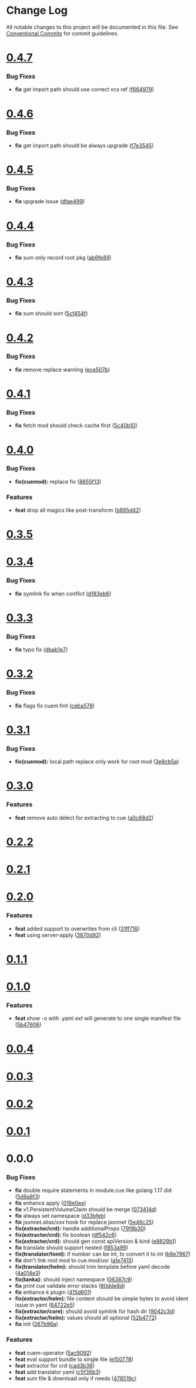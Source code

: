 # Change Log

All notable changes to this project will be documented in this file.
See [Conventional Commits](https://conventionalcommits.org) for commit guidelines.



# [0.4.7](https://github.com/octohelm/cuemod/compare/v0.4.6...v0.4.7)

### Bug Fixes

* **fix** get import path should use correct vcs ref ([f664979](https://github.com/octohelm/cuemod/commit/f6649798cdaa45a69e97d7c355d50aa26751e956))



# [0.4.6](https://github.com/octohelm/cuemod/compare/v0.4.5...v0.4.6)

### Bug Fixes

* **fix** get import path should be always upgrade ([f7e3545](https://github.com/octohelm/cuemod/commit/f7e35451af27d88b01768025740b0d7419561ea7))



# [0.4.5](https://github.com/octohelm/cuemod/compare/v0.4.4...v0.4.5)

### Bug Fixes

* **fix** upgrade issue ([dfae499](https://github.com/octohelm/cuemod/commit/dfae499fd7718a35035526f55d3f6289d3a37e5e))



# [0.4.4](https://github.com/octohelm/cuemod/compare/v0.4.3...v0.4.4)

### Bug Fixes

* **fix** sum only record root pkg ([ab6fe89](https://github.com/octohelm/cuemod/commit/ab6fe8972051d506312ac67f7c58e4719a6d45d6))



# [0.4.3](https://github.com/octohelm/cuemod/compare/v0.4.2...v0.4.3)

### Bug Fixes

* **fix** sum should sort ([5cf454f](https://github.com/octohelm/cuemod/commit/5cf454fc1b1dce3a82c36b5368cdaff79c7d29e4))



# [0.4.2](https://github.com/octohelm/cuemod/compare/v0.4.1...v0.4.2)

### Bug Fixes

* **fix** remove replace warning ([ece507b](https://github.com/octohelm/cuemod/commit/ece507beedd9a5c062d3041c4b8d2b2c312f063d))



# [0.4.1](https://github.com/octohelm/cuemod/compare/v0.4.0...v0.4.1)

### Bug Fixes

* **fix** fetch mod should check cache first ([5c40b10](https://github.com/octohelm/cuemod/commit/5c40b10bbfb459751b3e303389b73cf7c6700dab))



# [0.4.0](https://github.com/octohelm/cuemod/compare/v0.3.5...v0.4.0)

### Bug Fixes

* **fix(cuemod):** replace fix ([8655f13](https://github.com/octohelm/cuemod/commit/8655f13c4e7d9f4e6634b68d0df882a92a304cce))


### Features

* **feat** drop all magics like post-transform ([b895d42](https://github.com/octohelm/cuemod/commit/b895d4245c5ff8e0aaafa407d171626e1977bbac))



# [0.3.5](https://github.com/octohelm/cuemod/compare/v0.3.4...v0.3.5)



# [0.3.4](https://github.com/octohelm/cuemod/compare/v0.3.3...v0.3.4)

### Bug Fixes

* **fix** symlink fix when conflict ([d183eb6](https://github.com/octohelm/cuemod/commit/d183eb6104935ed77ac86cb3a00e12a65d4e16e3))



# [0.3.3](https://github.com/octohelm/cuemod/compare/v0.3.2...v0.3.3)

### Bug Fixes

* **fix** typo fix ([dbab1e7](https://github.com/octohelm/cuemod/commit/dbab1e75c608ec5e27c70d80404dd737283780a4))



# [0.3.2](https://github.com/octohelm/cuemod/compare/v0.3.1...v0.3.2)

### Bug Fixes

* **fix** flags fix cuem fmt ([ceba578](https://github.com/octohelm/cuemod/commit/ceba57888cad488c8396ae1e4686d4c2a280dbb0))



# [0.3.1](https://github.com/octohelm/cuemod/compare/v0.3.0...v0.3.1)

### Bug Fixes

* **fix(cuemod):** local path replace only work for root mod ([3e8cb5a](https://github.com/octohelm/cuemod/commit/3e8cb5a9b214a874961b0f7200444fa6e9950e22))



# [0.3.0](https://github.com/octohelm/cuemod/compare/v0.2.2...v0.3.0)

### Features

* **feat** remove auto delect for extracting to cue ([a0c88d2](https://github.com/octohelm/cuemod/commit/a0c88d2abda93056393307cb4f3ddc9f30829bbc))



# [0.2.2](https://github.com/octohelm/cuemod/compare/v0.2.1...v0.2.2)



# [0.2.1](https://github.com/octohelm/cuemod/compare/v0.2.0...v0.2.1)



# [0.2.0](https://github.com/octohelm/cuemod/compare/v0.1.1...v0.2.0)

### Features

* **feat** added support to overwrites from cli ([31ff716](https://github.com/octohelm/cuemod/commit/31ff716c606f30a09a8bc4e83b43656e2f3ca880))
* **feat** using server-apply ([3870d92](https://github.com/octohelm/cuemod/commit/3870d92ba5dfdfa1a721c0a3540b843774059d62))



# [0.1.1](https://github.com/octohelm/cuemod/compare/v0.1.0...v0.1.1)



# [0.1.0](https://github.com/octohelm/cuemod/compare/v0.0.4...v0.1.0)

### Features

* **feat** show -o with .yaml ext will generate to one single manifest file ([5b47606](https://github.com/octohelm/cuemod/commit/5b476060deb1c4035050b02f068b9326ed014d54))



# [0.0.4](https://github.com/octohelm/cuemod/compare/v0.0.3...v0.0.4)



# [0.0.3](https://github.com/octohelm/cuemod/compare/v0.0.2...v0.0.3)



# [0.0.2](https://github.com/octohelm/cuemod/compare/v0.0.1...v0.0.2)



# [0.0.1](https://github.com/octohelm/cuemod/compare/v0.0.0...v0.0.1)



# 0.0.0

### Bug Fixes

* **fix** double require statements in module.cue like golang 1.17 did ([5d9a8f3](https://github.com/octohelm/cuemod/commit/5d9a8f32c4d2a87c4e518e09ebc27eb4d92118d0))
* **fix** enhance apply ([018e0ee](https://github.com/octohelm/cuemod/commit/018e0eef62f1844333bb15d809d27355afae3fc6))
* **fix** v1.PersistentVolumeClaim should be merge ([073414d](https://github.com/octohelm/cuemod/commit/073414d8a05c624fc61f4b3a39992e3df2453d06))
* **fix** always set namespace ([d33bfeb](https://github.com/octohelm/cuemod/commit/d33bfebcf66b108673e6690cadbf255beb25710a))
* **fix** jsonnet.alias/xxx hook for replace jsonnet ([5e46c25](https://github.com/octohelm/cuemod/commit/5e46c25b0f6975e1daa103a5e96e1ef1d682fdaf))
* **fix(extractor/crd):** handle additionalProps ([79f8b30](https://github.com/octohelm/cuemod/commit/79f8b30663717f422f9e68d06f7f778ac3e55c61))
* **fix(extractor/crd):** fix boolean ([df542c6](https://github.com/octohelm/cuemod/commit/df542c64553e5cd8ef7b01597609d39443d4e5b8))
* **fix(extractor/crd):** should gen const apiVersion & kind ([e8829b1](https://github.com/octohelm/cuemod/commit/e8829b19c1b38717e9bb89a1d57dae2992beb341))
* **fix** translate should support nested ([f853a99](https://github.com/octohelm/cuemod/commit/f853a992b883d51e534cd3ab29c70dbfbece2efd))
* **fix(translator/toml):** if number can be int, to convert it to int ([b8e7967](https://github.com/octohelm/cuemod/commit/b8e79675cac70760cf246b26b6720340e0abd913))
* **fix** don't link root mod to cue.mod/usr ([a1e7415](https://github.com/octohelm/cuemod/commit/a1e741563c5d27bb4cb10f429b60d538264eed84))
* **fix(translator/helm):** should trim template before yaml decode ([4a014e3](https://github.com/octohelm/cuemod/commit/4a014e3d4a19ebbc750d26a94cd0e6666266402f))
* **fix(tanka):** should inject namespace ([06387c9](https://github.com/octohelm/cuemod/commit/06387c9dceda186e7c27f900a4356961da9173a0))
* **fix** print cue validate error stacks ([80dde6d](https://github.com/octohelm/cuemod/commit/80dde6d10d31cd8e5d4dd3dc624b727e71f1914d))
* **fix** enhance k plugin ([415d601](https://github.com/octohelm/cuemod/commit/415d601e33453f12beb137b0f8bfe6a02dfe2be7))
* **fix(extractor/helm):** file content should be simple bytes to avoid ident issue in yaml ([64722e5](https://github.com/octohelm/cuemod/commit/64722e5991b3078e723d0ca3d0b806a0c7ac91df))
* **fix(extractor/core):** should avoid symlink for hash dir ([9042c3d](https://github.com/octohelm/cuemod/commit/9042c3db39983d5ad2b3619a69c8ca3a2c7dac5b))
* **fix(extractor/helm):** values should all optional ([52b4772](https://github.com/octohelm/cuemod/commit/52b477267fb0155926c9fc23f8833d2901f49495))
* **fix** init ([267b96a](https://github.com/octohelm/cuemod/commit/267b96a51dfe9a1c7e9d669021b96897ad901ae3))


### Features

* **feat** cuem-operator ([5ac9092](https://github.com/octohelm/cuemod/commit/5ac9092a78d694f700848b006ab097b76baf9aa5))
* **feat** eval support bundle to single file ([e150778](https://github.com/octohelm/cuemod/commit/e15077809917b71e07fe2923359e30e201be7e3d))
* **feat** extractor for crd ([cad3b38](https://github.com/octohelm/cuemod/commit/cad3b385d032f5eb8f25ebc7ef20848388274abe))
* **feat** add translator yaml ([c5f36b3](https://github.com/octohelm/cuemod/commit/c5f36b324497fcb998ff177c4cfa3909414ec573))
* **feat** sum file & download only if needs ([478519c](https://github.com/octohelm/cuemod/commit/478519ce3fb25647a91779c34f0895086cf29a71))
